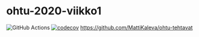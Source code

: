 # ohtu-2020-viikko1
![GitHub Actions](https://github.com/MattiKaleva/ohtu-2020-viikko1/workflows/Java%20CI%20with%20Gradle/badge.svg)
[![codecov](https://codecov.io/gh/MattiKaleva/ohtu-2020-viikko1/branch/main/graph/badge.svg?token=FPZA97TXNF)](https://codecov.io/gh/MattiKaleva/ohtu-2020-viikko1)
https://github.com/MattiKaleva/ohtu-tehtavat
